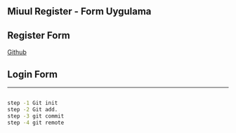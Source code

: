 Miuul Register - Form Uygulama
---

## Register Form

[Github](https://github.com/sunqfuu/Miuul-Uygulama-1-Login-Register-Form)

## Login Form 

---

```sh

step -1 Git init
step -2 Git add.
step -3 git commit
step -4 git remote
```